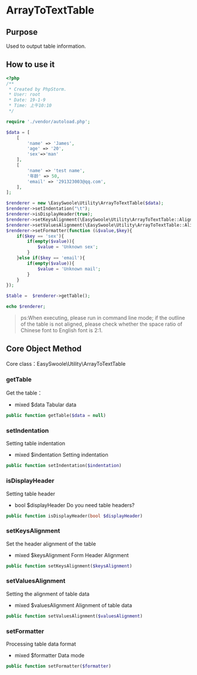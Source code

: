 # ArrayToTextTable

## Purpose
Used to output table information.

## How to use it

```php
<?php
/**
 * Created by PhpStorm.
 * User: root
 * Date: 19-1-9
 * Time: 上午10:10
 */

require './vendor/autoload.php';

$data = [
    [
        'name' => 'James',
        'age' => '20',
        'sex'=>'man'
    ],
    [
        'name' => 'test name',
        '年龄' => 50,
        'email' => '291323003@qq.com',
    ],
];

$renderer = new \EasySwoole\Utility\ArrayToTextTable($data);
$renderer->setIndentation("\t");
$renderer->isDisplayHeader(true);
$renderer->setKeysAlignment(\EasySwoole\Utility\ArrayToTextTable::AlignLeft);
$renderer->setValuesAlignment(\EasySwoole\Utility\ArrayToTextTable::AlignLeft);
$renderer->setFormatter(function (&$value,$key){
    if($key == 'sex'){
        if(empty($value)){
            $value = 'Unknown sex';
        }
    }else if($key == 'email'){
        if(empty($value)){
            $value = 'Unknown mail';
        }
    }
});

$table =  $renderer->getTable();

echo $renderer;

```

> ps:When executing, please run in command line mode; if the outline of the table is not aligned, please check whether the space ratio of Chinese font to English font is 2:1.

## Core Object Method

Core class：EasySwoole\Utility\ArrayToTextTable

### getTable

Get the table：

- mixed    $data     Tabular data

```php
public function getTable($data = null)
```
### setIndentation

Setting table indentation

- mixed    $indentation     Setting indentation

```php
public function setIndentation($indentation)
```

### isDisplayHeader

Setting table header

- bool    $displayHeader     Do you need table headers?

```php
public function isDisplayHeader(bool $displayHeader)
```

### setKeysAlignment

Set the header alignment of the table

- mixed    $keysAlignment     Form Header Alignment

```php
public function setKeysAlignment($keysAlignment)
```

### setValuesAlignment

Setting the alignment of table data

- mixed    $valuesAlignment    Alignment of table data

```php
public function setValuesAlignment($valuesAlignment)
```

### setFormatter

Processing table data format

- mixed    $formatter     Data mode

```php
public function setFormatter($formatter)
```
